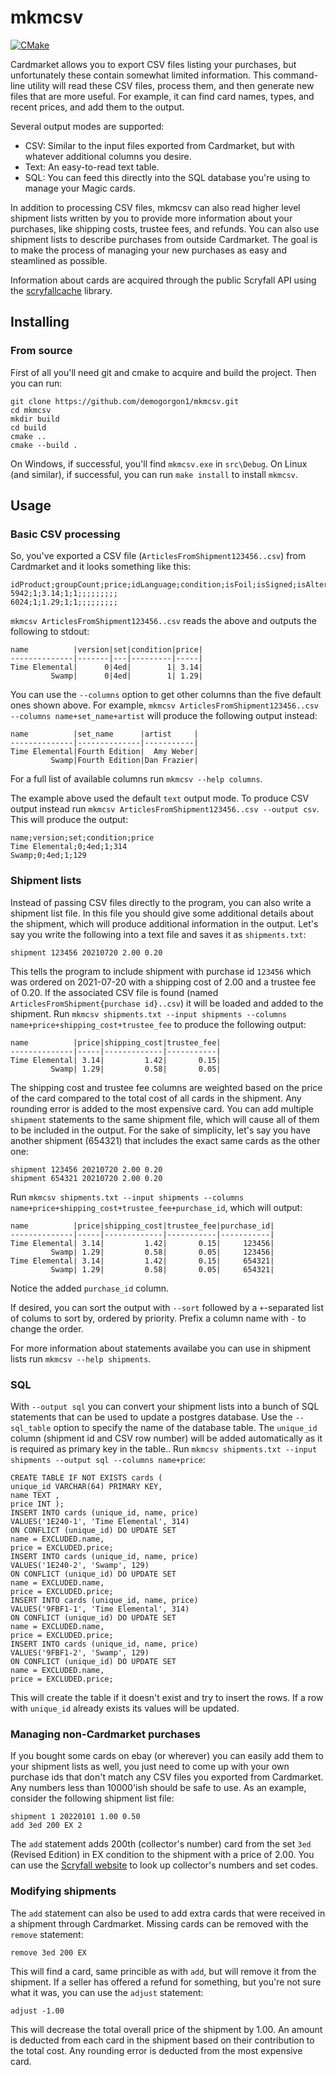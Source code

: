 # mkmcsv
[![CMake](https://github.com/demogorgon1/mkmcsv/actions/workflows/cmake.yml/badge.svg)](https://github.com/demogorgon1/mkmcsv/actions/workflows/cmake.yml)

Cardmarket allows you to export CSV files listing your purchases, but unfortunately these contain somewhat limited information. This command-line utility will read these CSV files, process them, and then generate new files that are more useful. For example, it can find card names, types, and recent prices, and add them to the output. 

Several output modes are supported:

- CSV: Similar to the input files exported from Cardmarket, but with whatever additional columns you desire.
- Text: An easy-to-read text table.
- SQL: You can feed this directly into the SQL database you're using to manage your Magic cards. 

In addition to processing CSV files, mkmcsv can also read higher level shipment lists written by you to provide more information about your purchases, like shipping costs, trustee fees, and refunds. You can also use shipment lists to describe purchases from outside Cardmarket. The goal is to make the process of managing your new purchases as easy and steamlined as possible.

Information about cards are acquired through the public Scryfall API using the [scryfallcache](https://github.com/demogorgon1/scryfallcache) library.

## Installing
### From source
First of all you'll need git and cmake to acquire and build the project. Then you can run:
```
git clone https://github.com/demogorgon1/mkmcsv.git
cd mkmcsv
mkdir build
cd build
cmake ..
cmake --build .
```
On Windows, if successful, you'll find ```mkmcsv.exe``` in ```src\Debug```.
On Linux (and similar), if successful, you can run ```make install``` to install ```mkmcsv```.

## Usage
### Basic CSV processing
So, you've exported a CSV file (```ArticlesFromShipment123456..csv```) from Cardmarket and it looks something like this:
```
idProduct;groupCount;price;idLanguage;condition;isFoil;isSigned;isAltered;isPlayset;isReverseHolo;isFirstEd;isFullArt;isUberRare;isWithDie
5942;1;3.14;1;1;;;;;;;;;
6024;1;1.29;1;1;;;;;;;;;
```
```mkmcsv ArticlesFromShipment123456..csv``` reads the above and outputs the following to stdout:
```
name          |version|set|condition|price|
--------------|-------|---|---------|-----|
Time Elemental|      0|4ed|        1| 3.14|
         Swamp|      0|4ed|        1| 1.29|
```
You can use the ```--columns``` option to get other columns than the five default ones shown above. For example,
```mkmcsv ArticlesFromShipment123456..csv --columns name+set_name+artist``` will produce the following output instead:
```
name          |set_name      |artist     |
--------------|--------------|-----------|
Time Elemental|Fourth Edition|  Amy Weber|
         Swamp|Fourth Edition|Dan Frazier|
```
For a full list of available columns run ```mkmcsv --help columns```.

The example above used the default ```text``` output mode. To produce CSV output instead run ```mkmcsv ArticlesFromShipment123456..csv --output csv```.
This will produce the output:
```
name;version;set;condition;price
Time Elemental;0;4ed;1;314
Swamp;0;4ed;1;129
```

### Shipment lists
Instead of passing CSV files directly to the program, you can also write a shipment list file. In this file you should give some additional details about the shipment, which will produce additional information in the output. Let's say you write the following into a text file and saves it as ```shipments.txt```:
```
shipment 123456 20210720 2.00 0.20
```
This tells the program to include shipment with purchase id ```123456``` which was ordered on 2021-07-20 with a shipping cost of 2.00 and a trustee fee of 0.20. If the associated CSV file is found (named ```ArticlesFromShipment{purchase id}..csv```) it will be loaded and added to the shipment. Run ```mkmcsv shipments.txt --input shipments --columns name+price+shipping_cost+trustee_fee``` to produce the following output:
```
name          |price|shipping_cost|trustee_fee|
--------------|-----|-------------|-----------|
Time Elemental| 3.14|         1.42|       0.15|
         Swamp| 1.29|         0.58|       0.05|
```
The shipping cost and trustee fee columns are weighted based on the price of the card compared to the total cost of all cards in the shipment. Any rounding error is added to the most expensive card.
You can add multiple ```shipment``` statements to the same shipment file, which will cause all of them to be included in the output. For the sake of simplicity, let's say you have another shipment (654321) that includes the exact same cards as the other one:
```
shipment 123456 20210720 2.00 0.20
shipment 654321 20210720 2.00 0.20
```
Run ```mkmcsv shipments.txt --input shipments --columns name+price+shipping_cost+trustee_fee+purchase_id```, which will output:
```
name          |price|shipping_cost|trustee_fee|purchase_id|
--------------|-----|-------------|-----------|-----------|
Time Elemental| 3.14|         1.42|       0.15|     123456|
         Swamp| 1.29|         0.58|       0.05|     123456|
Time Elemental| 3.14|         1.42|       0.15|     654321|
         Swamp| 1.29|         0.58|       0.05|     654321|
```
Notice the added ```purchase_id``` column.

If desired, you can sort the output with ```--sort``` followed by a ```+```-separated list of colums to sort by, ordered by priority. Prefix a column name with ```-``` to change the order.

For more information about statements availabe you can use in shipment lists run ```mkmcsv --help shipments```.

### SQL
With ```--output sql``` you can convert your shipment lists into a bunch of SQL statements that can be used to update a postgres database. Use the ```--sql_table``` option to specify the name of the database table. The ```unique_id``` column (shipment id and CSV row number) will be added automatically as it is required as primary key in the table.. Run ```mkmcsv shipments.txt --input shipments --output sql --columns name+price```:
```
CREATE TABLE IF NOT EXISTS cards (
unique_id VARCHAR(64) PRIMARY KEY,
name TEXT ,
price INT );
INSERT INTO cards (unique_id, name, price)
VALUES('1E240-1', 'Time Elemental', 314)
ON CONFLICT (unique_id) DO UPDATE SET
name = EXCLUDED.name,
price = EXCLUDED.price;
INSERT INTO cards (unique_id, name, price)
VALUES('1E240-2', 'Swamp', 129)
ON CONFLICT (unique_id) DO UPDATE SET
name = EXCLUDED.name,
price = EXCLUDED.price;
INSERT INTO cards (unique_id, name, price)
VALUES('9FBF1-1', 'Time Elemental', 314)
ON CONFLICT (unique_id) DO UPDATE SET
name = EXCLUDED.name,
price = EXCLUDED.price;
INSERT INTO cards (unique_id, name, price)
VALUES('9FBF1-2', 'Swamp', 129)
ON CONFLICT (unique_id) DO UPDATE SET
name = EXCLUDED.name,
price = EXCLUDED.price;
```
This will create the table if it doesn't exist and try to insert the rows. If a row with ```unique_id``` already exists its values will be updated.

### Managing non-Cardmarket purchases
If you bought some cards on ebay (or wherever) you can easily add them to your shipment lists as well, you just need to come up with your own purchase ids that don't match any CSV files you exported from Cardmarket. Any numbers less than 10000'ish should be safe to use. As an example, consider the following shipment list file:
```
shipment 1 20220101 1.00 0.50
add 3ed 200 EX 2
```
The ```add``` statement adds 200th (collector's number) card from the set ```3ed``` (Revised Edition) in EX condition to the shipment with a price of 2.00. You can use the [Scryfall website](https://scryfall.com/) to look up collector's numbers and set codes.

### Modifying shipments
The ```add``` statement can also be used to add extra cards that were received in a shipment through Cardmarket. Missing cards can be removed with the ```remove``` statement:
```
remove 3ed 200 EX
```
This will find a card, same princible as with ```add```, but will remove it from the shipment. 
If a seller has offered a refund for something, but you're not sure what it was, you can use the ```adjust``` statement:
```
adjust -1.00
```
This will decrease the total overall price of the shipment by 1.00. An amount is deducted from each card in the shipment based on their contribution to the total cost. Any rounding error is deducted from the most expensive card.
